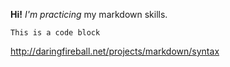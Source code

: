 **Hi!** *I'm practicing* my markdown skills.
```
This is a code block
```

http://daringfireball.net/projects/markdown/syntax
